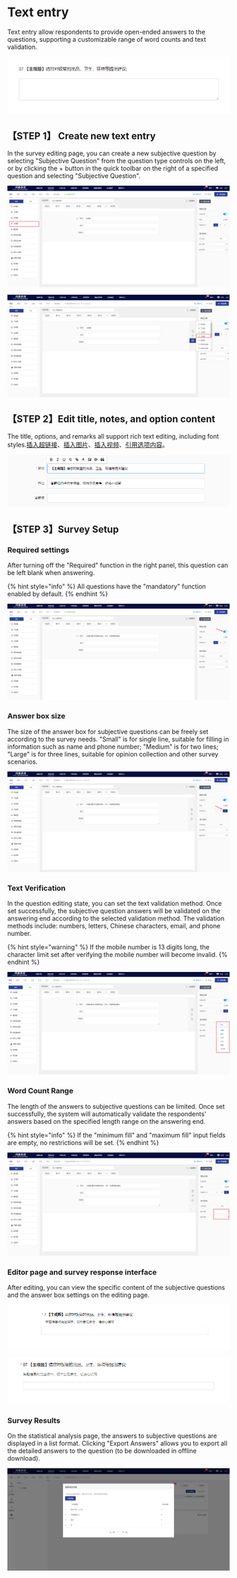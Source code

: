 # Text entry

Text entry allow respondents to provide open-ended answers to the questions, supporting a customizable range of word counts and text validation.

![主观题](<../../.gitbook/assets/image (555).png>)

## 【STEP 1】 Create new text entry

In the survey editing page, you can create a new subjective question by selecting "Subjective Question" from the question type controls on the left, or by clicking the + button in the quick toolbar on the right of a specified question and selecting "Subjective Question".

![通过“题型”控件新建主观题](../../.gitbook/assets/Snipaste_2023-10-11_09-28-53.png)

![在指定题目下方新建主观题](../../.gitbook/assets/Snipaste_2023-10-11_09-29-30.png)

## 【STEP 2】Edit title, notes, and option content

The title, options, and remarks all support rich text editing, including font styles.[插入超链接](../../cao-zuo-zhi-yin/wen-juan-bian-ji/cha-ru-chao-lian-jie.md)、[插入图片](../../cao-zuo-zhi-yin/wen-juan-bian-ji/cha-ru-tu-pian.md)、[插入视频](../../cao-zuo-zhi-yin/wen-juan-bian-ji/cha-ru-shi-pin.md)、[引用选项内容](../../cao-zuo-zhi-yin/wen-juan-bian-ji/nei-rong-yin-yong.md)。

![主观题内容编辑](<../../.gitbook/assets/image (227).png>)

## 【STEP 3】Survey Setup

### Required settings

After turning off the "Required" function in the right panel, this question can be left blank when answering.

{% hint style="info" %}
All questions have the "mandatory" function enabled by default.
{% endhint %}

![必答设置](../../.gitbook/assets/Snipaste_2023-10-11_09-32-37.png)

### Answer box size

The size of the answer box for subjective questions can be freely set according to the survey needs. "Small" is for single line, suitable for filling in information such as name and phone number; "Medium" is for two lines; "Large" is for three lines, suitable for opinion collection and other survey scenarios.

![答题框大小设置](../../.gitbook/assets/Snipaste_2023-10-11_09-33-46.png)

### Text Verification

In the question editing state, you can set the text validation method. Once set successfully, the subjective question answers will be validated on the answering end according to the selected validation method. The validation methods include: numbers, letters, Chinese characters, email, and phone number.

{% hint style="warning" %}
If the mobile number is 13 digits long, the character limit set after verifying the mobile number will become invalid.
{% endhint %}

![文本验证设置](../../.gitbook/assets/Snipaste_2023-10-11_09-34-36.png)

### Word Count Range

The length of the answers to subjective questions can be limited. Once set successfully, the system will automatically validate the respondents' answers based on the specified length range on the answering end.

{% hint style="info" %}
If the "minimum fill" and "maximum fill" input fields are empty, no restrictions will be set.
{% endhint %}

![字数范围设置](../../.gitbook/assets/Snipaste_2023-10-11_09-35-26.png)

### Editor page and survey response interface

After editing, you can view the specific content of the subjective questions and the answer box settings on the editing page.

![编辑页内的主观题显示](<../../.gitbook/assets/image (609).png>)

![答题端的主观题显示](<../../.gitbook/assets/image (575).png>)

### Survey Results

On the statistical analysis page, the answers to subjective questions are displayed in a list format. Clicking "Export Answers" allows you to export all the detailed answers to the question (to be downloaded in offline download).

![主观题的答题数据展示](../../.gitbook/assets/Snipaste_2023-10-11_09-40-26.png)

